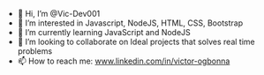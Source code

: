 - 👋 Hi, I’m @Vic-Dev001
- 👀 I’m interested in Javascript, NodeJS, HTML, CSS, Bootstrap
- 🌱 I’m currently learning JavaScript and NodeJS
- 💞️ I’m looking to collaborate on Ideal projects that solves real time problems
- 📫 How to reach me: www.linkedin.com/in/victor-ogbonna

<!---
Vic-Dev001/Vic-Dev001 is a ✨ special ✨ repository because its `README.md` (this file) appears on your GitHub profile.
You can click the Preview link to take a look at your changes.
--->
